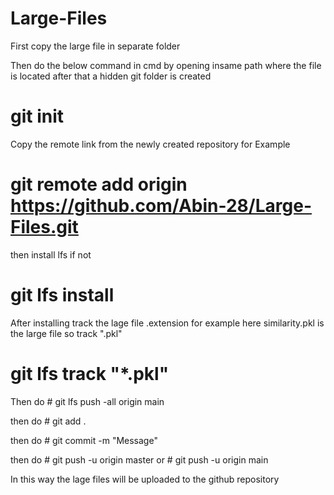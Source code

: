 # Large-Files

First copy the large file in separate folder

Then do the below command in cmd by opening insame path where the file is located after that a hidden git folder is created
# git init

Copy the remote link from the newly created repository
for Example
# git remote add origin https://github.com/Abin-28/Large-Files.git

then install lfs if not 
# git lfs install

After installing track the lage file .extension for example here similarity.pkl is the large file so track ".pkl"
# git lfs track "*.pkl"

Then do # git lfs push -all origin main

then do # git add .

then do # git commit -m "Message"

then do # git push -u origin master or # git push -u origin main

In this way the lage files will be uploaded to the github repository
